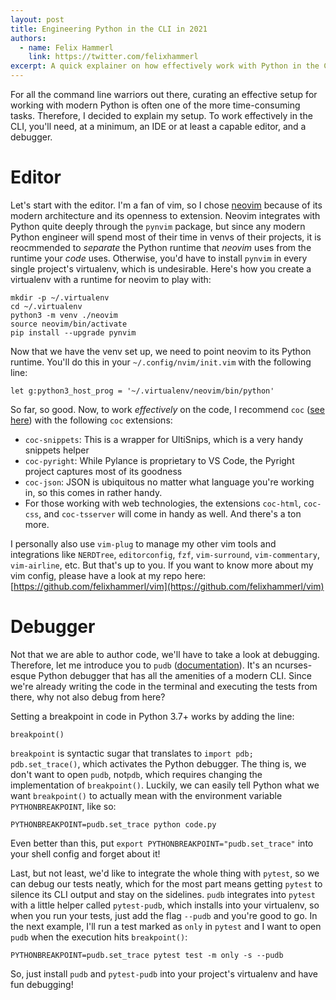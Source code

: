 ```yaml
---
layout: post
title: Engineering Python in the CLI in 2021
authors:
  - name: Felix Hammerl
    link: https://twitter.com/felixhammerl
excerpt: A quick explainer on how effectively work with Python in the CLI.
---
```


For all the command line warriors out there, curating an effective setup for working with modern Python is often one of the more time-consuming tasks. Therefore, I decided to explain my setup. To work effectively in the CLI, you'll need, at a minimum, an IDE or at least a capable editor, and a debugger.

# Editor

Let's start with the editor. I'm a fan of vim, so I chose [neovim](https://neovim.io/) because of its modern architecture and its openness to extension. Neovim integrates with Python quite deeply through the `pynvim` package, but since any modern Python engineer will spend most of their time in venvs of their projects, it is reocmmended to *separate* the Python runtime that *neovim* uses from the runtime your *code* uses. Otherwise, you'd have to install `pynvim` in every single project's virtualenv, which is undesirable. Here's how you create a virtualenv with a runtime for neovim to play with: 

```
mkdir -p ~/.virtualenv
cd ~/.virtualenv
python3 -m venv ./neovim
source neovim/bin/activate
pip install --upgrade pynvim
```

Now that we have the venv set up, we need to point neovim to its Python runtime. You'll do this in your `~/.config/nvim/init.vim` with the following line: 

```
let g:python3_host_prog = '~/.virtualenv/neovim/bin/python'
```

So far, so good. Now, to work *effectively* on the code, I recommend `coc` ([see here](https://github.com/neoclide/coc.nvim)) with the following `coc` extensions:

- `coc-snippets`: This is a wrapper for UltiSnips, which is a very handy snippets helper
- `coc-pyright`: While Pylance is proprietary to VS Code, the Pyright project captures most of its goodness
- `coc-json`: JSON is ubiquitous no matter what language you're working in, so this comes in rather handy.
- For those working with web technologies, the extensions `coc-html`, `coc-css`, and `coc-tsserver` will come in handy as well. And there's a ton more.

I personally also use `vim-plug` to manage my other vim tools and integrations like `NERDTree`, `editorconfig`, `fzf`, `vim-surround`, `vim-commentary`, `vim-airline`, etc. But that's up to you. If you want to know more about my vim config, please have a look at my repo here: [https://github.com/felixhammerl/vim](https://github.com/felixhammerl/vim)

# Debugger

Not that we are able to author code, we'll have to take a look at debugging. Therefore, let me introduce you to `pudb` ([documentation](https://documen.tician.de/pudb/)). It's an ncurses-esque Python debugger that has all the amenities of a modern CLI. Since we're already writing the code in the terminal and executing the tests from there, why not also debug from here?

Setting a breakpoint in code in Python 3.7+ works by adding the line:

```
breakpoint()
```

`breakpoint` is syntactic sugar that translates to `import pdb; pdb.set_trace()`, which activates the Python debugger. The thing is, we don't want to open `pudb`, not`pdb`, which requires changing the implementation of `breakpoint()`. Luckily, we can easily tell Python what we want `breakpoint()` to actually mean with the environment variable `PYTHONBREAKPOINT`, like so:

```
PYTHONBREAKPOINT=pudb.set_trace python code.py
```

Even better than this, put `export PYTHONBREAKPOINT="pudb.set_trace"` into your shell config and forget about it!

Last, but not least, we'd like to integrate the whole thing with `pytest`, so we can debug our tests neatly, which for the most part means getting `pytest` to silence its CLI output and stay on the sidelines. `pudb` integrates into `pytest` with a little helper called `pytest-pudb`, which installs into your virtualenv, so when you run your tests, just add the flag `--pudb` and you're good to go. In the next example, I'll run a test marked as `only` in `pytest` and I want to open `pudb` when the execution hits `breakpoint()`:

```
PYTHONBREAKPOINT=pudb.set_trace pytest test -m only -s --pudb
```

So, just install `pudb` and `pytest-pudb` into your project's virtualenv and have fun debugging!

